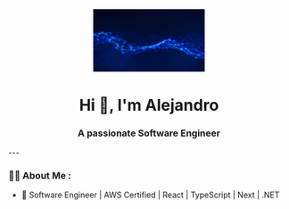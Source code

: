 <div id="header" align="center">
    <img src="https://github.com/acst352/acst352/blob/main/giphy.gif" width="200" />
    <h1 align="center">Hi 👋, I'm Alejandro</h1>
    <h3 align="center">A passionate Software Engineer</h3>
</div>
---

### 👨‍💻 About Me :

- 📝 Software Engineer | AWS Certified | React | TypeScript | Next | .NET
